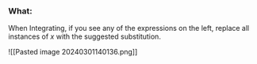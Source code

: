 ### What:
When Integrating, if you see any of the expressions on the left, replace all instances of $x$ with the suggested substitution.

![[Pasted image 20240301140136.png]]


